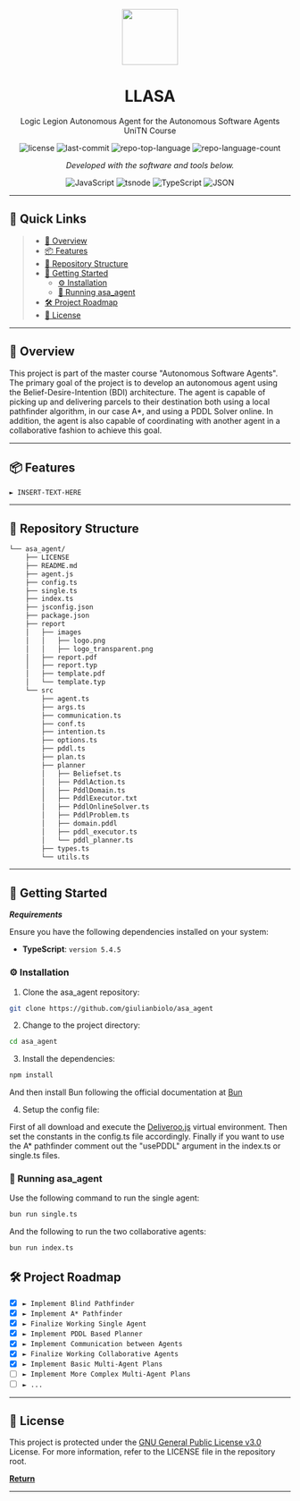<p align="center">
  <img src="https://github.com/giulianbiolo/asa_agent/blob/main/report/images/f1_minimal_logo.png" width="100" />
</p>
<p align="center">
    <h1 align="center">LLASA</h1>
</p>
<p align="center">
  Logic Legion Autonomous Agent for the Autonomous Software Agents UniTN Course
</p>
<p align="center">
	<img src="https://img.shields.io/github/license/giulianbiolo/asa_agent?style=flat&color=0080ff" alt="license">
	<img src="https://img.shields.io/github/last-commit/giulianbiolo/asa_agent?style=flat&logo=git&logoColor=white&color=0080ff" alt="last-commit">
	<img src="https://img.shields.io/github/languages/top/giulianbiolo/asa_agent?style=flat&color=0080ff" alt="repo-top-language">
	<img src="https://img.shields.io/github/languages/count/giulianbiolo/asa_agent?style=flat&color=0080ff" alt="repo-language-count">
<p>
<p align="center">
		<em>Developed with the software and tools below.</em>
</p>
<p align="center">
	<img src="https://img.shields.io/badge/JavaScript-F7DF1E.svg?style=flat&logo=JavaScript&logoColor=black" alt="JavaScript">
	<img src="https://img.shields.io/badge/tsnode-3178C6.svg?style=flat&logo=ts-node&logoColor=white" alt="tsnode">
	<img src="https://img.shields.io/badge/TypeScript-3178C6.svg?style=flat&logo=TypeScript&logoColor=white" alt="TypeScript">
	<img src="https://img.shields.io/badge/JSON-000000.svg?style=flat&logo=JSON&logoColor=white" alt="JSON">
</p>
<hr>

## 🔗 Quick Links

> - [📍 Overview](#-overview)
> - [📦 Features](#-features)
> - [📂 Repository Structure](#-repository-structure)
> - [🚀 Getting Started](#-getting-started)
>   - [⚙️ Installation](#️-installation)
>   - [🤖 Running asa_agent](#-running-asa_agent)
> - [🛠 Project Roadmap](#-project-roadmap)
> - [📄 License](#-license)

---

## 📍 Overview

This project is part of the master course "Autonomous Software Agents".
The primary goal of the project is to develop an autonomous agent using the Belief-Desire-Intention (BDI) architecture.
The agent is capable of picking up and delivering parcels to their destination both using a local pathfinder algorithm, in our case A*, and using a PDDL Solver online.
In addition, the agent is also capable of coordinating with another agent in a collaborative fashion to achieve this goal.

---

## 📦 Features

<code>► INSERT-TEXT-HERE</code>

---

## 📂 Repository Structure

```sh
└── asa_agent/
    ├── LICENSE
    ├── README.md
    ├── agent.js
    ├── config.ts
    ├── single.ts
    ├── index.ts
    ├── jsconfig.json
    ├── package.json
    ├── report
    │   ├── images
    │   │   ├── logo.png
    │   │   ├── logo_transparent.png
    │   ├── report.pdf
    │   ├── report.typ
    │   ├── template.pdf
    │   └── template.typ
    └── src
        ├── agent.ts
        ├── args.ts
        ├── communication.ts
        ├── conf.ts
        ├── intention.ts
        ├── options.ts
        ├── pddl.ts
        ├── plan.ts
        ├── planner
        │   ├── Beliefset.ts
        │   ├── PddlAction.ts
        │   ├── PddlDomain.ts
        │   ├── PddlExecutor.txt
        │   ├── PddlOnlineSolver.ts
        │   ├── PddlProblem.ts
        │   ├── domain.pddl
        │   ├── pddl_executor.ts
        │   └── pddl_planner.ts
        ├── types.ts
        └── utils.ts
```

---

## 🚀 Getting Started

***Requirements***

Ensure you have the following dependencies installed on your system:

* **TypeScript**: `version 5.4.5`

### ⚙️ Installation

1. Clone the asa_agent repository:

```sh
git clone https://github.com/giulianbiolo/asa_agent
```

2. Change to the project directory:

```sh
cd asa_agent
```

3. Install the dependencies:

```sh
npm install
```
And then install Bun following the official documentation at [Bun](https://bun.sh/)

4. Setup the config file:

First of all download and execute the [Deliveroo.js](https://github.com/unitn-ASA/Deliveroo.js) virtual environment.
Then set the constants in the config.ts file accordingly.
Finally if you want to use the A* pathfinder comment out the "usePDDL" argument in the index.ts or single.ts files.

### 🤖 Running asa_agent

Use the following command to run the single agent:

```sh
bun run single.ts
```

And the following to run the two collaborative agents:

```sh
bun run index.ts
```

## 🛠 Project Roadmap

- [X] `► Implement Blind Pathfinder`
- [X] `► Implement A* Pathfinder`
- [X] `► Finalize Working Single Agent`
- [X] `► Implement PDDL Based Planner`
- [X] `► Implement Communication between Agents`
- [X] `► Finalize Working Collaborative Agents`
- [X] `► Implement Basic Multi-Agent Plans`
- [ ] `► Implement More Complex Multi-Agent Plans`
- [ ] `► ...`

---

## 📄 License

This project is protected under the [GNU General Public License v3.0](https://www.gnu.org/licenses/gpl-3.0.en.html) License.
For more information, refer to the LICENSE file in the repository root.


[**Return**](#-quick-links)

---
